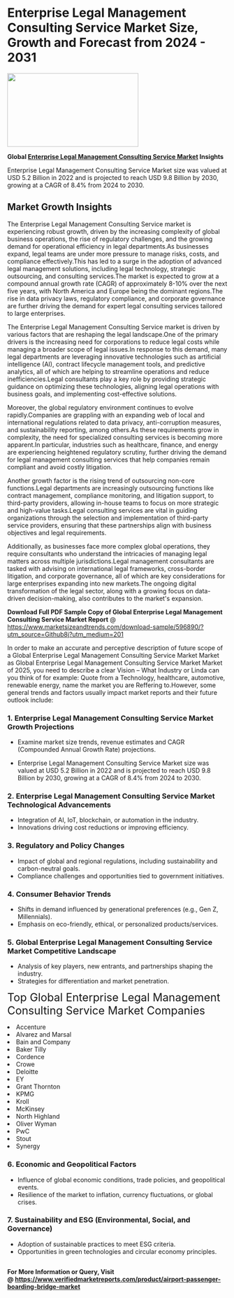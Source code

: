 <H1>Enterprise Legal Management Consulting Service Market Size, Growth and Forecast from 2024 - 2031</H1><img class="aligncenter size-medium wp-image-584254" src="https://thirdeyenews.in/wp-content/uploads/2024/09/Global-Market-Research-300x168.jpeg" alt="" width="300" height="168" /><p><strong>Global&nbsp;<a href="https://www.marketsizeandtrends.com/download-sample/596890/?utm_source=Github8j?utm_medium=201">Enterprise Legal Management Consulting Service Market</a> Insights</strong></p><p>Enterprise Legal Management Consulting Service Market size was valued at USD 5.2 Billion in 2022 and is projected to reach USD 9.8 Billion by 2030, growing at a CAGR of 8.4% from 2024 to 2030.</p><p><h2>Market Growth Insights</h2> <p>The Enterprise Legal Management Consulting Service market is experiencing robust growth, driven by the increasing complexity of global business operations, the rise of regulatory challenges, and the growing demand for operational efficiency in legal departments.As businesses expand, legal teams are under more pressure to manage risks, costs, and compliance effectively.This has led to a surge in the adoption of advanced legal management solutions, including legal technology, strategic outsourcing, and consulting services.The market is expected to grow at a compound annual growth rate (CAGR) of approximately 8-10% over the next five years, with North America and Europe being the dominant regions.The rise in data privacy laws, regulatory compliance, and corporate governance are further driving the demand for expert legal consulting services tailored to large enterprises.</p> <p>The Enterprise Legal Management Consulting Service market is driven by various factors that are reshaping the legal landscape.One of the primary drivers is the increasing need for corporations to reduce legal costs while managing a broader scope of legal issues.In response to this demand, many legal departments are leveraging innovative technologies such as artificial intelligence (AI), contract lifecycle management tools, and predictive analytics, all of which are helping to streamline operations and reduce inefficiencies.Legal consultants play a key role by providing strategic guidance on optimizing these technologies, aligning legal operations with business goals, and implementing cost-effective solutions.</p> <p>Moreover, the global regulatory environment continues to evolve rapidly.Companies are grappling with an expanding web of local and international regulations related to data privacy, anti-corruption measures, and sustainability reporting, among others.As these requirements grow in complexity, the need for specialized consulting services is becoming more apparent.In particular, industries such as healthcare, finance, and energy are experiencing heightened regulatory scrutiny, further driving the demand for legal management consulting services that help companies remain compliant and avoid costly litigation.</p> <p>Another growth factor is the rising trend of outsourcing non-core functions.Legal departments are increasingly outsourcing functions like contract management, compliance monitoring, and litigation support, to third-party providers, allowing in-house teams to focus on more strategic and high-value tasks.Legal consulting services are vital in guiding organizations through the selection and implementation of third-party service providers, ensuring that these partnerships align with business objectives and legal requirements.</p> <p>Additionally, as businesses face more complex global operations, they require consultants who understand the intricacies of managing legal matters across multiple jurisdictions.Legal management consultants are tasked with advising on international legal frameworks, cross-border litigation, and corporate governance, all of which are key considerations for large enterprises expanding into new markets.The ongoing digital transformation of the legal sector, along with a growing focus on data-driven decision-making, also contributes to the market's expansion.</p> <p><span class=""><strong>Download Full PDF Sample Copy of Global Enterprise Legal Management Consulting Service Market Report</strong> @ <a href="https://www.marketsizeandtrends.com/download-sample/596890/?utm_source=Github8j?utm_medium=201" target="_blank">https://www.marketsizeandtrends.com/download-sample/596890/?utm_source=Github8j?utm_medium=201</a></span></p><p>In order to make an accurate and perceptive description of future scope of a Global&nbsp;Enterprise Legal Management Consulting Service Market Market as Global&nbsp;Enterprise Legal Management Consulting Service Market Market of 2025, you need to describe a clear Vision &ndash; What Industry or Linda can you think of for example: Quote from a Technology, healthcare, automotive, renewable energy, name the market you are Reffering to.However, some general trends and factors usually impact market reports and their future outlook include:</p><h3>1.&nbsp;<strong>Enterprise Legal Management Consulting Service Market Growth Projections</strong></h3><ul><li>Examine market size trends, revenue estimates and CAGR (Compounded Annual Growth Rate) projections.</li><li><p>Enterprise Legal Management Consulting Service Market size was valued at USD 5.2 Billion in 2022 and is projected to reach USD 9.8 Billion by 2030, growing at a CAGR of 8.4% from 2024 to 2030.</p></li></ul><h3>2.&nbsp;<strong>Enterprise Legal Management Consulting Service Market Technological Advancements</strong></h3><ul><li>Integration of AI, IoT, blockchain, or automation in the industry.</li><li>Innovations driving cost reductions or improving efficiency.</li></ul><h3>3.&nbsp;<strong>Regulatory and Policy Changes</strong></h3><ul><li>Impact of global and regional regulations, including sustainability and carbon-neutral goals.</li><li>Compliance challenges and opportunities tied to government initiatives.</li></ul><h3>4.&nbsp;<strong>Consumer Behavior Trends</strong></h3><ul><li>Shifts in demand influenced by generational preferences (e.g., Gen Z, Millennials).</li><li>Emphasis on eco-friendly, ethical, or personalized products/services.</li></ul><h3>5.&nbsp;<strong>Global Enterprise Legal Management Consulting Service Market Competitive Landscape</strong></h3><ul><li>Analysis of key players, new entrants, and partnerships shaping the industry.</li><li>Strategies for differentiation and market penetration.</li></ul><p data-pm-slice="1 1 []"><span style="color: inherit; font-family: inherit; font-size: 25px;">Top Global Enterprise Legal Management Consulting Service Market Companies</span></p><div class="" data-test-id=""><p><li>Accenture</li><li> Alvarez and Marsal</li><li> Bain and Company</li><li> Baker Tilly</li><li> Cordence</li><li> Crowe</li><li> Deloitte</li><li> EY</li><li> Grant Thornton</li><li> KPMG</li><li> Kroll</li><li> McKinsey</li><li> North Highland</li><li> Oliver Wyman</li><li> PwC</li><li> Stout</li><li> Synergy</li></p></div><h3>6.&nbsp;<strong>Economic and Geopolitical Factors</strong></h3><ul><li>Influence of global economic conditions, trade policies, and geopolitical events.</li><li>Resilience of the market to inflation, currency fluctuations, or global crises.</li></ul><h3>7.&nbsp;<strong>Sustainability and ESG (Environmental, Social, and Governance)</strong></h3><ul><li>Adoption of sustainable practices to meet ESG criteria.</li><li>Opportunities in green technologies and circular economy principles.</li></ul><h2><strong style="font-size: 14px;">For More Information or Query, Visit @&nbsp;</strong><a style="background-color: #ffffff; font-size: 14px;" href="https://www.marketsizeandtrends.com/report/enterprise-legal-management-consulting-service-market/" target="_blank">https://www.verifiedmarketreports.com/product/airport-passenger-boarding-bridge-market</a></h2>
